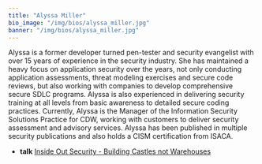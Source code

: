 ```yaml
---
title: "Alyssa Miller"
bio_image: "/img/bios/alyssa_miller.jpg"
banner: "/img/bios/alyssa_miller.jpg"
---
```


Alyssa is a former developer turned pen-tester and security evangelist with over 15 years of experience in the security industry. She has maintained a heavy focus on application security over the years, not only conducting application assessments, threat modeling exercises and secure code reviews, but also working with companies to develop comprehensive secure SDLC programs. Alyssa is also experienced in delivering security training at all levels from basic awareness to detailed secure coding practices. Currently, Alyssa is the Manager of the Information Security Solutions Practice for CDW, working with customers to deliver security assessment and advisory services. Alyssa has been published in multiple security publications and also holds a CISM certification from ISACA.

* **talk** [Inside Out Security - Building Castles not Warehouses](/talks/inside_out_security__building_castles_not_warehouses)
